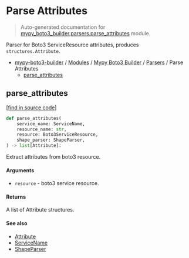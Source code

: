 # Parse Attributes

> Auto-generated documentation for [mypy_boto3_builder.parsers.parse_attributes](https://github.com/vemel/mypy_boto3_builder/blob/master/mypy_boto3_builder/parsers/parse_attributes.py) module.

Parser for Boto3 ServiceResource attributes, produces `structures.Attribute`.

- [mypy-boto3-builder](../../README.md#mypy_boto3_builder) / [Modules](../../MODULES.md#mypy-boto3-builder-modules) / [Mypy Boto3 Builder](../index.md#mypy-boto3-builder) / [Parsers](index.md#parsers) / Parse Attributes
    - [parse_attributes](#parse_attributes)

## parse_attributes

[[find in source code]](https://github.com/vemel/mypy_boto3_builder/blob/master/mypy_boto3_builder/parsers/parse_attributes.py#L12)

```python
def parse_attributes(
    service_name: ServiceName,
    resource_name: str,
    resource: Boto3ServiceResource,
    shape_parser: ShapeParser,
) -> list[Attribute]:
```

Extract attributes from boto3 resource.

#### Arguments

- `resource` - boto3 service resource.

#### Returns

A list of Attribute structures.

#### See also

- [Attribute](../structures/attribute.md#attribute)
- [ServiceName](../service_name.md#servicename)
- [ShapeParser](shape_parser.md#shapeparser)
